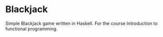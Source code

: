 # Blackjack
Simple Blackjack game written in Haskell.
For the course Introduction to functional programming.
